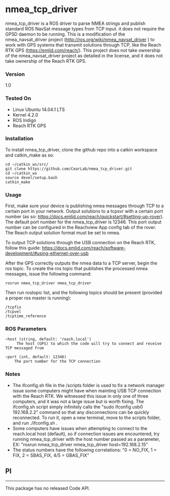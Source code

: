 # nmea_tcp_driver

nmea_tcp_driver is a ROS driver to parse NMEA strings and publish standard ROS NavSat message types from TCP input. it does not require the GPSD daemon to be running. This is a modification of the nmea_navsat_driver project (http://ros.org/wiki/nmea_navsat_driver
) to work with GPS systems that transmit solutions through TCP, like the Reach RTK GPS (https://emlid.com/reach/). This project does not take ownership of the nmea_navsat_driver project as detailed in the license, and it does not take ownership of the Reach RTK GPS.

### Version
1.0

### Tested On

  - Linux Ubuntu 14.04.1 LTS
  - Kernel 4.2.0
  - ROS Indigo
  - Reach RTK GPS

### Installation

To install nmea_tcp_driver, clone the github repo into a catkin workspace and catkin_make as so:

    cd ~/catkin_ws/src/
    git clone https://github.com/CearLab/nmea_tcp_driver.git
    cd ~/catkin_ws
    source devel/setup.bash
    catkin_make
    
### Usage

First, make sure your device is publishing nmea messages through TCP to a certain port in your network. Output solutions to a tcpsvr with a certain port number (as so: https://docs.emlid.com/reach/quickstart/#setting-up-rover). The default port number for the nmea_tcp_driver is 12346. This port output number can be configured in the Reachview App config tab of the rover. The Reach output solution format must be set to nmea.

To output TCP solutions through the USB connection on the Reach RTK, follow this guide: https://docs.emlid.com/reach/software-development/#using-ethernet-over-usb

After the GPS correctly outputs the nmea data to a TCP server, begin the ros topic. To create the ros topic that publishes the processed nmea messages, issue the following command:

    rosrun nmea_tcp_driver nmea_tcp_driver
    
Then run rostopic list, and the following topics should be present (provided a proper ros master is running):

    /tcpfix
    /tcpvel
    /tcptime_reference
    
### ROS Parameters

    ~host (string, default: 'reach.local')
         The host (GPS) to which the code will try to connect and receive TCP messaged from
    
    ~port (int, default: 12346)    
        The port number for the TCP connection 
    
    
### Notes

- The ifconfig.sh file in the /scripts folder is used to fix a network manager issue some computers might have when mainting USB TCP connection with the Reach RTK. We witnessed this issue in only one of three computers, and it was not a large issue but is worth fixing. The ifconfig.sh script simply infinitely calls the "sudo ifconfig usb0 192.168.2.2" command so that any disconnections can be quickly reconnected. To run it, open a new terminal, move to the scripts folder, and run ./ifconfig.sh .
- Some computers have issues when attempting to connect to the reach.local host (default), so if connection issues are encountered, try running nmea_tcp_driver with the host number passed as a parameter, EX: "rosrun nmea_tcp_driver nmea_tcp_driver host=192.168.2.15"
- The status numbers have the following correlations:     "0 = NO_FIX, 1 = FIX, 2 = SBAS_FIX, 4/5 = GBAS_FIX"

## PI
---
This package has no released Code API.
